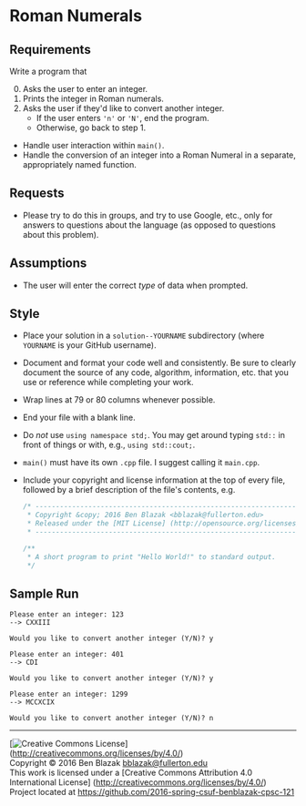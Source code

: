 # Roman Numerals

## Requirements

Write a program that

0. Asks the user to enter an integer.
0. Prints the integer in Roman numerals.
0. Asks the user if they'd like to convert another integer.
    - If the user enters `'n'` or `'N'`, end the program.
    - Otherwise, go back to step 1.

- Handle user interaction within `main()`.
- Handle the conversion of an integer into a Roman Numeral in a separate,
  appropriately named function.


## Requests

- Please try to do this in groups, and try to use Google, etc., only for
  answers to questions about the language (as opposed to questions about this
  problem).


## Assumptions

- The user will enter the correct *type* of data when prompted.


## Style

- Place your solution in a `solution--YOURNAME` subdirectory
  (where `YOURNAME` is your GitHub username).

- Document and format your code well and consistently.  Be sure to clearly
  document the source of any code, algorithm, information, etc. that you use or
  reference while completing your work.
- Wrap lines at 79 or 80 columns whenever possible.
- End your file with a blank line.
- Do *not* use `using namespace std;`.  You may get around typing `std::` in
  front of things or with, e.g., `using std::cout;`.

- `main()` must have its own `.cpp` file.  I suggest calling it `main.cpp`.

- Include your copyright and license information at the top of every file,
  followed by a brief description of the file's contents, e.g.

  ```c++
  /* ----------------------------------------------------------------------------
   * Copyright &copy; 2016 Ben Blazak <bblazak@fullerton.edu>
   * Released under the [MIT License] (http://opensource.org/licenses/MIT)
   * ------------------------------------------------------------------------- */

  /**
   * A short program to print "Hello World!" to standard output.
   */
  ```


## Sample Run

```
Please enter an integer: 123
--> CXXIII

Would you like to convert another integer (Y/N)? y

Please enter an integer: 401
--> CDI

Would you like to convert another integer (Y/N)? y

Please enter an integer: 1299
--> MCCXCIX

Would you like to convert another integer (Y/N)? n
```


-------------------------------------------------------------------------------
[![Creative Commons License](https://i.creativecommons.org/l/by/4.0/88x31.png)]
(http://creativecommons.org/licenses/by/4.0/)  
Copyright &copy; 2016 Ben Blazak <bblazak@fullerton.edu>  
This work is licensed under a [Creative Commons Attribution 4.0 International
License] (http://creativecommons.org/licenses/by/4.0/)  
Project located at <https://github.com/2016-spring-csuf-benblazak-cpsc-121>

